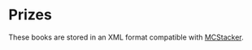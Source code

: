 # Prizes

These books are stored in an XML format compatible with [MCStacker](https://mcstacker.bimbimma.com/).
